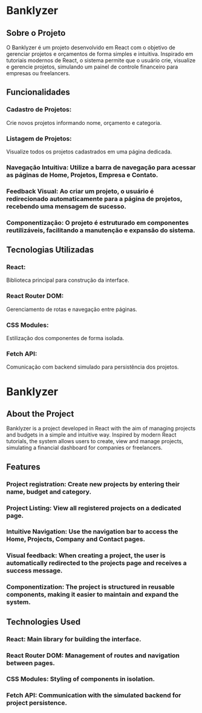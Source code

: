 # Banklyzer
## Sobre o Projeto
O Banklyzer é um projeto desenvolvido em React com o objetivo de gerenciar projetos e orçamentos de forma simples e intuitiva. Inspirado em tutoriais modernos de React, o sistema permite que o usuário crie, visualize e gerencie projetos, simulando um painel de controle financeiro para empresas ou freelancers.
## Funcionalidades
### Cadastro de Projetos: 
Crie novos projetos informando nome, orçamento e categoria.
### Listagem de Projetos:
Visualize todos os projetos cadastrados em uma página dedicada.
### Navegação Intuitiva: Utilize a barra de navegação para acessar as páginas de Home, Projetos, Empresa e Contato.
### Feedback Visual: Ao criar um projeto, o usuário é redirecionado automaticamente para a página de projetos, recebendo uma mensagem de sucesso.
### Componentização: O projeto é estruturado em componentes reutilizáveis, facilitando a manutenção e expansão do sistema.
## Tecnologias Utilizadas
### React:
Biblioteca principal para construção da interface.
### React Router DOM:
Gerenciamento de rotas e navegação entre páginas.
### CSS Modules:
Estilização dos componentes de forma isolada.
### Fetch API:
Comunicação com backend simulado para persistência dos projetos.



# Banklyzer
## About the Project
Banklyzer is a project developed in React with the aim of managing projects and budgets in a simple and intuitive way. Inspired by modern React tutorials, the system allows users to create, view and manage projects, simulating a financial dashboard for companies or freelancers.
## Features
### Project registration: Create new projects by entering their name, budget and category.
### Project Listing: View all registered projects on a dedicated page.
### Intuitive Navigation: Use the navigation bar to access the Home, Projects, Company and Contact pages.
### Visual feedback: When creating a project, the user is automatically redirected to the projects page and receives a success message.
### Componentization: The project is structured in reusable components, making it easier to maintain and expand the system.
## Technologies Used
### React: Main library for building the interface.
### React Router DOM: Management of routes and navigation between pages.
### CSS Modules: Styling of components in isolation.
### Fetch API: Communication with the simulated backend for project persistence.
